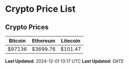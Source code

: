 # Crypto Price List

## Crypto Prices
| Bitcoin | Ethereum | Litecoin |
| ------- | -------- | -------- |
| $97136 | $3699.76 | $101.47 |
**Last Updated:** 2024-12-01 13:17 UTC
**Last Updated:** $DATE$
